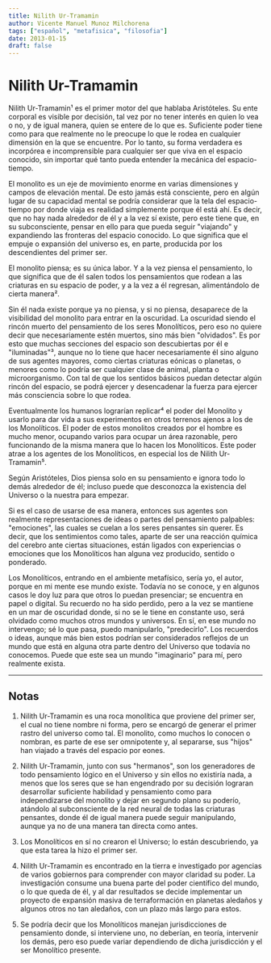 ```yaml
---
title: Nilith Ur-Tramamin
author: Vicente Manuel Munoz Milchorena
tags: ["español", "metafisica", "filosofia"]
date: 2013-01-15
draft: false
---
```


# Nilith Ur-Tramamin

Nilith Ur-Tramamin¹ es el primer motor del que hablaba Aristóteles. Su ente corporal es visible por decisión, tal vez por no tener interés en quien lo vea o no, y de igual manera, quien se entere de lo que es. Suficiente poder tiene como para que realmente no le preocupe lo que le rodea en cualquier dimensión en la que se encuentre. Por lo tanto, su forma verdadera es incorpórea e incomprensible para cualquier ser que viva en el espacio conocido, sin importar qué tanto pueda entender la mecánica del espacio-tiempo.

El monolito es un eje de movimiento enorme en varias dimensiones y campos de elevación mental. De esto jamás está consciente, pero en algún lugar de su capacidad mental se podría considerar que la tela del espacio-tiempo por donde viaja es realidad simplemente porque él está ahí. Es decir, que no hay nada alrededor de él y a la vez sí existe, pero este tiene que, en su subconsciente, pensar en ello para que pueda seguir "viajando" y expandiendo las fronteras del espacio conocido. Lo que significa que el empuje o expansión del universo es, en parte, producida por los descendientes del primer ser.

El monolito piensa; es su única labor. Y a la vez piensa el pensamiento, lo que significa que de él salen todos los pensamientos que rodean a las criaturas en su espacio de poder, y a la vez a él regresan, alimentándolo de cierta manera².

Sin él nada existe porque ya no piensa, y si no piensa, desaparece de la visibilidad del monolito para entrar en la oscuridad. La oscuridad siendo el rincón muerto del pensamiento de los seres Monolíticos, pero eso no quiere decir que necesariamente estén muertos, sino más bien "olvidados". Es por esto que muchas secciones del espacio son descubiertas por él e "iluminadas"³, aunque no lo tiene que hacer necesariamente él sino alguno de sus agentes mayores, como ciertas criaturas eónicas o planetas, o menores como lo podría ser cualquier clase de animal, planta o microorganismo. Con tal de que los sentidos básicos puedan detectar algún rincón del espacio, se podrá ejercer y desencadenar la fuerza para ejercer más consciencia sobre lo que rodea.

Eventualmente los humanos lograrían replicar⁴ el poder del Monolito y usarlo para dar vida a sus experimentos en otros terrenos ajenos a los de los Monolíticos. El poder de estos monolitos creados por el hombre es mucho menor, ocupando varios para ocupar un área razonable, pero funcionando de la misma manera que lo hacen los Monolíticos. Este poder atrae a los agentes de los Monolíticos, en especial los de Nilith Ur-Tramamin⁵.

Según Aristóteles, Dios piensa solo en su pensamiento e ignora todo lo demás alrededor de él; incluso puede que desconozca la existencia del Universo o la nuestra para empezar.

Si es el caso de usarse de esa manera, entonces sus agentes son realmente representaciones de ideas o partes del pensamiento palpables: "emociones", las cuales se cuelan a los seres pensantes sin querer. Es decir, que los sentimientos como tales, aparte de ser una reacción química del cerebro ante ciertas situaciones, están ligados con experiencias o emociones que los Monolíticos han alguna vez producido, sentido o ponderado.

Los Monolíticos, entrando en el ambiente metafísico, sería yo, el autor, porque en mi mente ese mundo existe. Todavía no se conoce, y en algunos casos le doy luz para que otros lo puedan presenciar; se encuentra en papel o digital. Su recuerdo no ha sido perdido, pero a la vez se mantiene en un mar de oscuridad donde, si no se le tiene en constante uso, será olvidado como muchos otros mundos y universos. En sí, en ese mundo no intervengo; sé lo que pasa, puedo manipularlo, "predecirlo". Los recuerdos o ideas, aunque más bien estos podrían ser considerados reflejos de un mundo que está en alguna otra parte dentro del Universo que todavía no conocemos. Puede que este sea un mundo "imaginario" para mí, pero realmente exista.

---

## Notas

1. Nilith Ur-Tramamin es una roca monolítica que proviene del primer ser, el cual no tiene nombre ni forma, pero se encargó de generar el primer rastro del universo como tal. El monolito, como muchos lo conocen o nombran, es parte de ese ser omnipotente y, al separarse, sus "hijos" han viajado a través del espacio por eones.

2. Nilith Ur-Tramamin, junto con sus "hermanos", son los generadores de todo pensamiento lógico en el Universo y sin ellos no existiría nada, a menos que los seres que se han engendrado por su decisión lograran desarrollar suficiente habilidad y pensamiento como para independizarse del monolito y dejar en segundo plano su poderío, atándolo al subconsciente de la red neural de todas las criaturas pensantes, donde él de igual manera puede seguir manipulando, aunque ya no de una manera tan directa como antes.

3. Los Monolíticos en sí no crearon el Universo; lo están descubriendo, ya que esta tarea la hizo el primer ser.

4. Nilith Ur-Tramamin es encontrado en la tierra e investigado por agencias de varios gobiernos para comprender con mayor claridad su poder. La investigación consume una buena parte del poder científico del mundo, o lo que queda de él, y al dar resultados se decide implementar un proyecto de expansión masiva de terraformación en planetas aledaños y algunos otros no tan aledaños, con un plazo más largo para estos.

5. Se podría decir que los Monolíticos manejan jurisdicciones de pensamiento donde, si interviene uno, no deberían, en teoría, intervenir los demás, pero eso puede variar dependiendo de dicha jurisdicción y el ser Monolítico presente.
